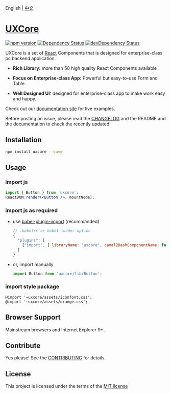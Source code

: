 English | [中文](./README_CN.md)

# [UXCore](http://uxco.re/)

[![npm version](https://img.shields.io/npm/v/uxcore.svg?style=flat-square)](https://www.npmjs.com/package/uxcore) [![Dependency Status](https://img.shields.io/david/uxcore/uxcore.svg?label=deps&style=flat-square)](https://david-dm.org/uxcore/uxcore) [![devDependency Status](https://img.shields.io/david/dev/uxcore/uxcore.svg?label=devDeps&style=flat-square)](https://david-dm.org/uxcore/uxcore#info=devDependencies)

UXCore is a set of [React](http://facebook.github.io/react/) Components that is designed for enterprise-class pc backend application.

* **Rich Library:** more than 50 high quality React Components available

* **Focus on Enterprise-class App:** Powerful but easy-to-use Form and Table.

* **Well Designed UI:**  designed for enterprise-class app to make work easy and happy.


Check out our [documentation site](http://uxco.re/) for live examples. 

Before posting an issue, please read the [CHANGELOG](https://github.com/uxcore/uxcore/releases) and the README and the documentation to check the recently updated.


## Installation

```sh
npm install uxcore --save
```

## Usage

### import js

```jsx
import { Button } from 'uxcore';
ReactDOM.render(<Button />, mountNode);
```

### import js as required

* use [babel-plugin-import](https://github.com/ant-design/babel-plugin-import) (recommanded)

  ```js
  // .babelrc or babel-loader option
  {
    "plugins": [
      ["import", { libraryName: "uxcore", camel2DashComponentName: false }]
    ]
  }
  ```


* or, import manually

  ```js
  import Button from 'uxcore/lib/Button';
  ```

### import style package

```less
@import '~uxcore/assets/iconfont.css';
@import '~uxcore/assets/orange.css';
```


## Browser Support

Mainstream browsers and Internet Explorer 9+.

## Contribute

Yes please! See the [CONTRIBUTING](https://github.com/uxcore/uxcore/blob/master/CONTRIBUTING.md) for details.

## License

This project is licensed under the terms of the [MIT license](https://github.com/uxcore/uxcore/blob/master/LICENSE)





